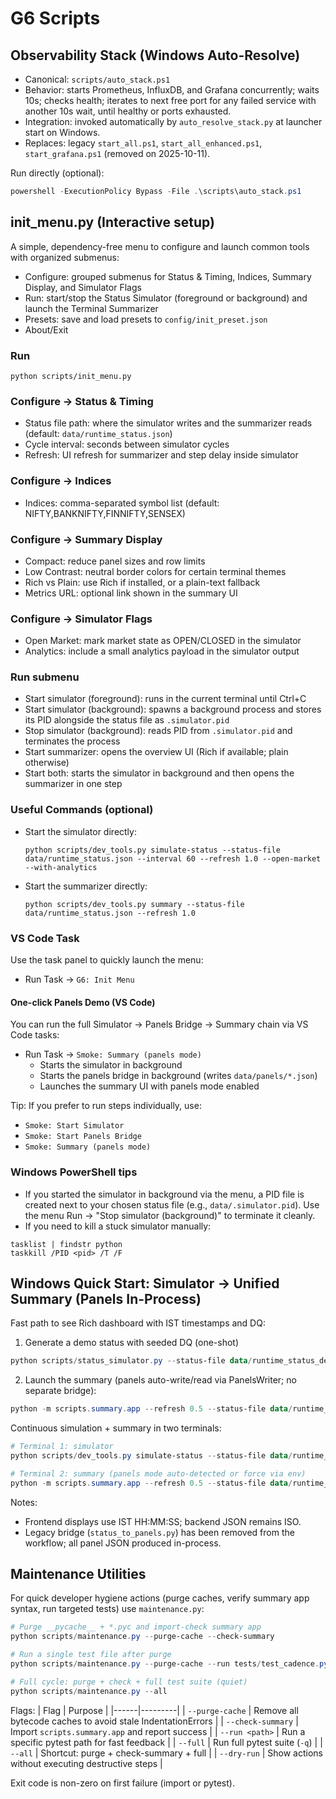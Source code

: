 # G6 Scripts

## Observability Stack (Windows Auto-Resolve)

- Canonical: `scripts/auto_stack.ps1`
- Behavior: starts Prometheus, InfluxDB, and Grafana concurrently; waits 10s; checks health; iterates to next free port for any failed service with another 10s wait, until healthy or ports exhausted.
- Integration: invoked automatically by `auto_resolve_stack.py` at launcher start on Windows.
- Replaces: legacy `start_all.ps1`, `start_all_enhanced.ps1`, `start_grafana.ps1` (removed on 2025-10-11).

Run directly (optional):

```powershell
powershell -ExecutionPolicy Bypass -File .\scripts\auto_stack.ps1
```

## init_menu.py (Interactive setup)

A simple, dependency-free menu to configure and launch common tools with organized submenus:

- Configure: grouped submenus for Status & Timing, Indices, Summary Display, and Simulator Flags
- Run: start/stop the Status Simulator (foreground or background) and launch the Terminal Summarizer
- Presets: save and load presets to `config/init_preset.json`
- About/Exit

### Run

```
python scripts/init_menu.py
```

### Configure → Status & Timing

- Status file path: where the simulator writes and the summarizer reads (default: `data/runtime_status.json`)
- Cycle interval: seconds between simulator cycles
- Refresh: UI refresh for summarizer and step delay inside simulator

### Configure → Indices

- Indices: comma-separated symbol list (default: NIFTY,BANKNIFTY,FINNIFTY,SENSEX)

### Configure → Summary Display

- Compact: reduce panel sizes and row limits
- Low Contrast: neutral border colors for certain terminal themes
- Rich vs Plain: use Rich if installed, or a plain-text fallback
- Metrics URL: optional link shown in the summary UI

### Configure → Simulator Flags

- Open Market: mark market state as OPEN/CLOSED in the simulator
- Analytics: include a small analytics payload in the simulator output

### Run submenu

- Start simulator (foreground): runs in the current terminal until Ctrl+C
- Start simulator (background): spawns a background process and stores its PID alongside the status file as `.simulator.pid`
- Stop simulator (background): reads PID from `.simulator.pid` and terminates the process
- Start summarizer: opens the overview UI (Rich if available; plain otherwise)
- Start both: starts the simulator in background and then opens the summarizer in one step

### Useful Commands (optional)

- Start the simulator directly:
  ```
  python scripts/dev_tools.py simulate-status --status-file data/runtime_status.json --interval 60 --refresh 1.0 --open-market --with-analytics
  ```
- Start the summarizer directly:
  ```
  python scripts/dev_tools.py summary --status-file data/runtime_status.json --refresh 1.0
  ```

### VS Code Task

Use the task panel to quickly launch the menu:
- Run Task → `G6: Init Menu`

#### One-click Panels Demo (VS Code)

You can run the full Simulator → Panels Bridge → Summary chain via VS Code tasks:

- Run Task → `Smoke: Summary (panels mode)`
  - Starts the simulator in background
  - Starts the panels bridge in background (writes `data/panels/*.json`)
  - Launches the summary UI with panels mode enabled

Tip: If you prefer to run steps individually, use:
- `Smoke: Start Simulator`
- `Smoke: Start Panels Bridge`
- `Smoke: Summary (panels mode)`

### Windows PowerShell tips

- If you started the simulator in background via the menu, a PID file is created next to your chosen status file (e.g., `data/.simulator.pid`). Use the menu Run → "Stop simulator (background)" to terminate it cleanly.
- If you need to kill a stuck simulator manually:

```
tasklist | findstr python
taskkill /PID <pid> /T /F
```

## Windows Quick Start: Simulator → Unified Summary (Panels In-Process)

Fast path to see Rich dashboard with IST timestamps and DQ:

1) Generate a demo status with seeded DQ (one-shot)

```powershell
python scripts/status_simulator.py --status-file data/runtime_status_demo.json --indices NIFTY,BANKNIFTY,FINNIFTY,SENSEX --interval 60 --refresh 0.1 --open-market --with-analytics --cycles 1
```

2) Launch the summary (panels auto-write/read via PanelsWriter; no separate bridge):

```powershell
python -m scripts.summary.app --refresh 0.5 --status-file data/runtime_status_demo.json
```

Continuous simulation + summary in two terminals:

```powershell
# Terminal 1: simulator
python scripts/dev_tools.py simulate-status --status-file data/runtime_status.json --indices NIFTY BANKNIFTY FINNIFTY SENSEX --interval 60 --refresh 1.0 --open-market --with-analytics

# Terminal 2: summary (panels mode auto-detected or force via env)
python -m scripts.summary.app --refresh 0.5 --status-file data/runtime_status.json
```

Notes:
- Frontend displays use IST HH:MM:SS; backend JSON remains ISO.
- Legacy bridge (`status_to_panels.py`) has been removed from the workflow; all panel JSON produced in-process.

## Maintenance Utilities

For quick developer hygiene actions (purge caches, verify summary app syntax, run targeted tests) use `maintenance.py`:

```powershell
# Purge __pycache__ + *.pyc and import-check summary app
python scripts/maintenance.py --purge-cache --check-summary

# Run a single test file after purge
python scripts/maintenance.py --purge-cache --run tests/test_cadence.py

# Full cycle: purge + check + full test suite (quiet)
python scripts/maintenance.py --all
```

Flags:
| Flag | Purpose |
|------|---------|
| `--purge-cache` | Remove all bytecode caches to avoid stale IndentationErrors |
| `--check-summary` | Import `scripts.summary.app` and report success |
| `--run <path>` | Run a specific pytest path for fast feedback |
| `--full` | Run full pytest suite (`-q`) |
| `--all` | Shortcut: purge + check-summary + full |
| `--dry-run` | Show actions without executing destructive steps |

Exit code is non-zero on first failure (import or pytest).

